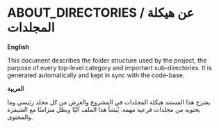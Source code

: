 # ABOUT_DIRECTORIES / عن هيكلة المجلدات

**English**

This document describes the folder structure used by the project, the purpose of every top-level category and important sub-directories. It is generated automatically and kept in sync with the code-base.

**العربية**

يشرح هذا المستند هيكلة المجلدات في المشروع والغرض من كل مجلد رئيسي وما يحتويه من مجلدات فرعية مهمة. يُنشأ هذا الملف آليًا ويظل متزامنًا مع الشيفرة والمحتوى.

